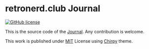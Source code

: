 # retronerd.club Journal 
[![GitHub license](https://img.shields.io/github/license/cotes2020/chirpy-starter.svg?color=blue)][mit]

This is the source code of the [Journal](https://journal.retronerd.club/). Any contribution is welcome.

This work is published under [MIT](https://github.com/retronerd-club/retronerd-club/blob/main/LICENSE) License using [Chirpy](https://github.com/cotes2020/jekyll-theme-chirpy) theme.

[mit]: https://github.com/retronerd-club/retronerd-club/blob/main/LICENSE
